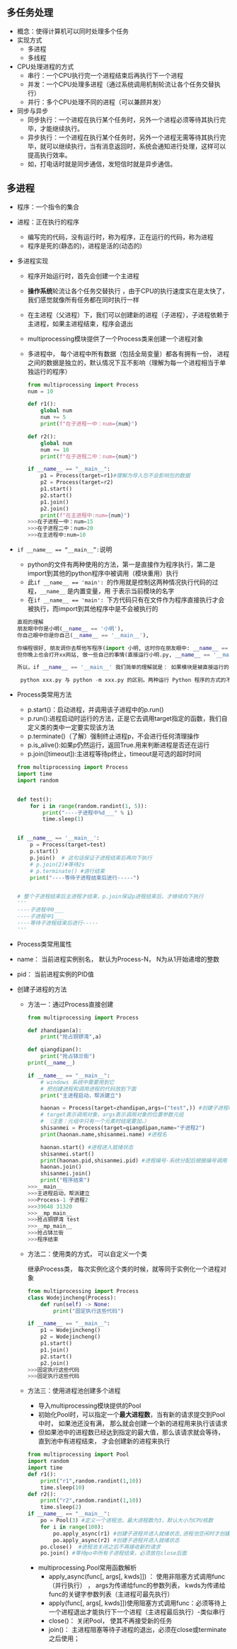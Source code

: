 ## 多任务处理

+ 概念：使得计算机可以同时处理多个任务
+ 实现方式
  + 多进程
  + 多线程
+ CPU处理进程的方式
  + 串行：一个CPU执行完一个进程结束后再执行下一个进程
  + 并发：一个CPU处理多进程（通过系统调用机制轮流让各个任务交替执⾏）
  + 并行：多个CPU处理不同的进程（可以兼顾并发）
+ 同步与异步
  + 同步执行：一个进程在执行某个任务时，另外一个进程必须等待其执行完毕，才能继续执行。
  + 异步执行：一个进程在执行某个任务时，另外一个进程无需等待其执行完毕，就可以继续执行，当有消息返回时，系统会通知进行处理，这样可以提高执行效率。
  + 如，打电话时就是同步通信，发短信时就是异步通信。



## 多进程

+ 程序：一个指令的集合

+ 进程：正在执行的程序

  + 编写完的代码，没有运行时，称为程序，正在运行的代码，称为进程
  + 程序是死的(静态的)，进程是活的(动态的)

+ 多进程实现

  + 程序开始运行时，首先会创建一个主进程

  + **操作系统**轮流让各个任务交替执⾏ ，由于CPU的执⾏速度实在是太快了， 我们感觉就像所有任务都在同时执⾏⼀样

  + 在主进程（父进程）下，我们可以创建新的进程（子进程），子进程依赖于主进程，如果主进程结束，程序会退出

  + multiprocessing模块提供了⼀个Process类来创建⼀个进程对象 

  + 多进程中， 每个进程中所有数据（包括全局变量）都各有拥有⼀份， 进程之间的数据是独立的，默认情况下互不影响（理解为每一个进程相当于单独运行的程序）

    ```python
    from multiprocessing import Process
    num = 10
    
    def r1():
        global num
        num += 5
        print(f"在子进程一中：num={num}")
    
    def r2():
        global num
        num += 10
        print(f"在子进程二中：num={num}")
    
    if __name__ == "__main__":
        p1 = Process(target=r1)#理解为导入包不会影响包的数据
        p2 = Process(target=r2)
        p1.start()
        p2.start()
        p1.join()
        p2.join()
        print(f"在主进程中:num={num}")
    >>>在子进程一中：num=15
    >>>在子进程二中：num=20
    >>>在主进程中:num=10
    ```

+ `if __name__ == “__main__”:`说明

  + python的文件有两种使用的方法，第一是直接作为程序执行，第二是import到其他的python程序中被调用（模块重用）执行
  + 此`if __name__ == 'main': `的作用就是控制这两种情况执行代码的过程，`__name__` 是内置变量，用 于表示当前模块的名字 
  + 在`if __name__ == 'main': `下方代码只有在文件作为程序直接执行才会被执行，而import到其他程序中是不会被执行的

  ```python
  直观的理解
  朋友眼中你是小明(__name__ == '小明'), 
  你自己眼中你是你自己(__name__ == '__main__'),
  
  你编程很好, 朋友调你去帮他写程序(import 小明, 这时你在朋友眼中: __name__ == '小明'),
  但你晚上也会打开xx网站, 做一些自己的事情(直接运行小明.py, __name__ == '__main__')
  
  所以，if __name__ == '__main__' 我们简单的理解就是： 如果模块是被直接运行的，则代码块被运行，如果模块是被导入的，则代码块不被运行。
  
   python xxx.py 与 python -m xxx.py 的区别。两种运行 Python 程序的方式的不同点在于，一种是直接运行，一种是当做模块来运行。
  ```

+ Process类常⽤⽅法

  + p.start()：启动进程，并调用该子进程中的p.run() 
  + p.run():进程启动时运行的方法，正是它去调用target指定的函数，我们自定义类的类中一定要实现该方法 
  + p.terminate()（了解）强制终止进程p，不会进行任何清理操作 
  +  p.is_alive():如果p仍然运行，返回True.用来判断进程是否还在运行 
  + p.join([timeout]):主进程等待p终止，timeout是可选的超时时间

  ```python
  from multiprocessing import Process
  import time
  import random
  
  
  def test():
      for i in range(random.randint(1, 5)):
          print("----子进程中%d___" % i)
          time.sleep(1)
  
  
  if __name__ == '__main__':
      p = Process(target=test)
      p.start()
      p.join()  # 这句话保证子进程结束后再向下执行
      # p.join(2)#等待2s
      # p.terminate() #进行结束
      print("----等待子进程结束后进行-----")
  
  
  # 整个子进程结束后主进程才结束，p.join保证p进程结束后，才继续向下执行
  '''
  ----子进程中0___
  ----子进程中1___
  ----等待子进程结束后进行-----
  '''
  ```

  

+  Process类常⽤属性

  + name： 当前进程实例别名， 默认为Process-N， N为从1开始递增的整数
  + pid： 当前进程实例的PID值

+ 创建子进程的方法

  + 方法一：通过Process直接创建

    ```python
    from multiprocessing import Process
    
    def zhandipan(a):
        print("抢占铜锣湾",a)
    
    def qiangdipan():
        print("抢占钵兰街")
    print(__name__)
    
    if __name__ == "__main__":
        # windows 系统中需要用到它
        # 把创建进程和调用进程的代码放到下面
        print("主进程启动，帮派建立")
    
        haonan = Process(target=zhandipan,args=("test",)) #创建子进程时会自动导入启动它的文件
        # target表示调用对象，args表示调用对象的位置参数元组 
        # （注意：元组中只有一个元素时结尾要加，） 
        shisanmei = Process(target=qiangdipan,name="子进程2")
        print(haonan.name,shisanmei.name) #进程名
    
        haonan.start() #进程进入就绪状态
        shisanmei.start()
        print(haonan.pid,shisanmei.pid) #进程编号-系统分配后根据编号调用
        haonan.join()
        shisanmei.join()
        print("程序结束")
    >>>__main__
    >>>主进程启动，帮派建立
    >>>Process-1 子进程2
    >>>39648 31320
    >>>__mp_main__
    >>>抢占铜锣湾 test
    >>>__mp_main__
    >>>抢占钵兰街
    >>>程序结束
    ```

  + 方法二：使⽤类的⽅式， 可以⾃定义⼀个类

    继承Process类， 每次实例化这个类的时候，就等同于实例化⼀个进程对象

    ```python
    from multiprocessing import Process
    class Wodejincheng(Process):
        def run(self) -> None:
            print("固定执行这些代码")
    
    if __name__ == "__main__":
        p1 = Wodejincheng()
        p2 = Wodejincheng()
        p1.start()
        p1.join()
        p2.start()
        p2.join()
    >>>固定执行这些代码
    >>>固定执行这些代码
    ```

  + 方法三：使用进程池创建多个进程

    + 导入multiprocessing模块提供的Pool
    + 初始化Pool时，可以指定⼀个**最⼤进程数**，当有新的请求提交到Pool中时， 如果池还没有满， 那么就会创建⼀个新的进程⽤来执⾏该请求
    + 但如果池中的进程数已经达到指定的最⼤值，那么该请求就会等待， 直到池中有进程结束， 才会创建新的进程来执⾏

    ```python
    from multiprocessing import Pool
    import random
    import time
    def r1():
        print("r1",random.randint(1,10))
        time.sleep(10)
    def r2():
        print("r2",random.randint(1,10))
        time.sleep(2)
    if __name__ == "__main__":
        po = Pool(3) #定义一个进程池，最大进程数为3，默认大小为CPU核数 
        for i in range(100):
            po.apply_async(r1) #创建子进程并进入就绪状态,进程池空闲时才创建新进程
            po.apply_async(r2) #创建子进程并进入就绪状态
        po.close()  #进程池关闭之后不再接收新的请求
        po.join() #等待po中所有子进程结束，必须放在close后面
    ```

    + multiprocessing.Pool常⽤函数解析
      +  apply_async(func[, args[, kwds]]) ： 使⽤⾮阻塞⽅式调⽤func（并⾏执⾏） ， args为传递给func的参数列表， kwds为传递给func的关键字参数列表（主进程可最先执行）
      +  apply(func[, args[, kwds]])使⽤阻塞⽅式调⽤func：必须等待上⼀个进程退出才能执⾏下⼀个进程（主进程最后执行）-类似串行
      +  close()： 关闭Pool， 使其不再接受新的任务
      +  join()： 主进程阻塞等待⼦进程的退出，必须在close或terminate之后使⽤；